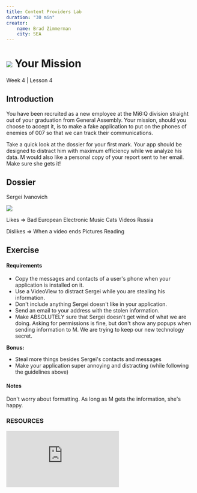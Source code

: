 ```yaml
---
title: Content Providers Lab
duration: "30 min"
creator:
    name: Brad Zimmerman
    city: SEA
---
```


# ![](https://ga-dash.s3.amazonaws.com/production/assets/logo-9f88ae6c9c3871690e33280fcf557f33.png) Your Mission
Week 4 | Lesson 4

## Introduction

You have been recruited as a new employee at the Mi6:Q division straight out of your graduation from General Assembly. Your mission, should you choose to accept it, is to make a fake application to put on the phones of enemies of 007 so that we can track their communications.

Take a quick look at the dossier for your first mark. Your app should be designed to distract him with maximum efficiency while we analyze his data. M would also like a personal copy of your report sent to her email. Make sure she gets it!

## Dossier

Sergei Ivanovich

![](http://www.sickchirpse.com/wp-content/uploads/2013/12/Russia-With-Love-Social-Network-8.jpg)

Likes =>
  Bad European Electronic Music
  Cats
  Videos
  Russia

Dislikes =>
  When a video ends
  Pictures
  Reading

## Exercise
#### Requirements

- Copy the messages and contacts of a user's phone when your application is installed on it.
- Use a VideoView to distract Sergei while you are stealing his information.
- Don't include anything Sergei doesn't like in your application.
- Send an email to your address with the stolen information.
- Make ABSOLUTELY sure that Sergei doesn't get wind of what we are doing. Asking for permissions is fine, but don't show any popups when sending information to M. We are trying to keep our new technology secret.

**Bonus:**
- Steal more things besides Sergei's contacts and messages
- Make your application super annoying and distracting (while following the guidelines above)

#### Notes

Don't worry about formatting. As long as M gets the information, she's happy.

### RESOURCES

![Sending an email in Android](http://www.tutorialspoint.com/android/android_sending_email.htm)
